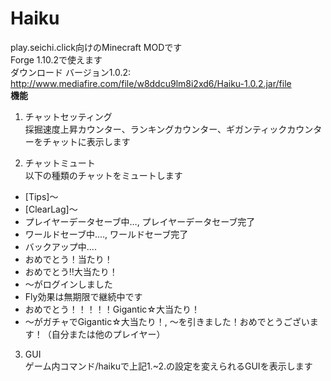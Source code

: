 # Haiku  
play.seichi.click向けのMinecraft MODです  
Forge 1.10.2で使えます  
ダウンロード バージョン1.0.2: <http://www.mediafire.com/file/w8ddcu9lm8i2xd6/Haiku-1.0.2.jar/file>  
**機能**  
1. チャットセッティング  
採掘速度上昇カウンター、ランキングカウンター、ギガンティックカウンターをチャットに表示します  

2. チャットミュート  
以下の種類のチャットをミュートします
* [Tips]〜  
* [ClearLag]〜  
* プレイヤーデータセーブ中…, プレイヤーデータセーブ完了  
* ワールドセーブ中...., ワールドセーブ完了  
* バックアップ中....
* おめでとう！当たり！  
* おめでとう‼︎大当たり！  
* 〜がログインしました  
* Fly効果は無期限で継続中です  
* おめでとう！！！！！Gigantic☆大当たり！  
* 〜がガチャでGigantic☆大当たり！, 〜を引きました！おめでとうございます！（自分または他のプレイヤー）  

3. GUI  
ゲーム内コマンド/haikuで上記1.~2.の設定を変えられるGUIを表示します
